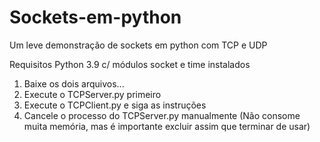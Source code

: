 # Sockets-em-python
Um leve demonstração de sockets em python com TCP e UDP

Requisitos Python 3.9 c/ módulos socket e time instalados

1) Baixe os dois arquivos...
2) Execute o TCPServer.py primeiro
3) Execute o TCPClient.py e siga as instruções
4) Cancele o processo do TCPServer.py manualmente (Não consome muita memória, mas é importante excluir assim que terminar de usar)
